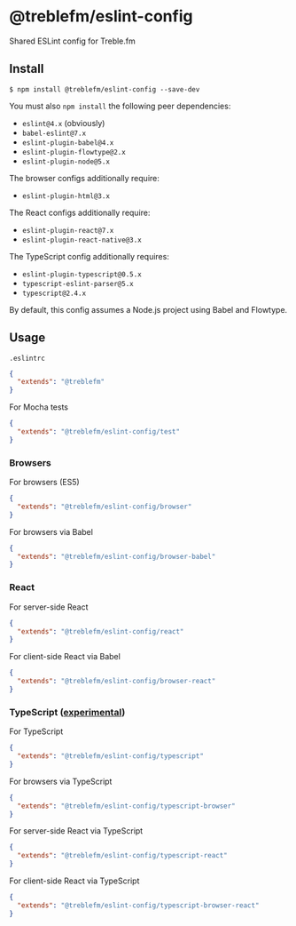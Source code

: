 # @treblefm/eslint-config

Shared ESLint config for Treble.fm

## Install

```
$ npm install @treblefm/eslint-config --save-dev
```

You must also `npm install` the following peer dependencies:
- `eslint@4.x` (obviously)
- `babel-eslint@7.x`
- `eslint-plugin-babel@4.x`
- `eslint-plugin-flowtype@2.x`
- `eslint-plugin-node@5.x`

The browser configs additionally require:
- `eslint-plugin-html@3.x`

The React configs additionally require:
- `eslint-plugin-react@7.x`
- `eslint-plugin-react-native@3.x`

The TypeScript config additionally requires:
- `eslint-plugin-typescript@0.5.x`
- `typescript-eslint-parser@5.x`
- `typescript@2.4.x`

By default, this config assumes a Node.js project using Babel and Flowtype.

## Usage

`.eslintrc`
```json
{
  "extends": "@treblefm"
}
```

For Mocha tests
```json
{
  "extends": "@treblefm/eslint-config/test"
}
```

### Browsers

For browsers (ES5)
```json
{
  "extends": "@treblefm/eslint-config/browser"
}
```

For browsers via Babel
```json
{
  "extends": "@treblefm/eslint-config/browser-babel"
}
```

### React

For server-side React
```json
{
  "extends": "@treblefm/eslint-config/react"
}
```

For client-side React via Babel
```json
{
  "extends": "@treblefm/eslint-config/browser-react"
}
```

### TypeScript ([experimental](https://github.com/eslint/typescript-eslint-parser))

For TypeScript
```json
{
  "extends": "@treblefm/eslint-config/typescript"
}
```

For browsers via TypeScript
```json
{
  "extends": "@treblefm/eslint-config/typescript-browser"
}
```

For server-side React via TypeScript
```json
{
  "extends": "@treblefm/eslint-config/typescript-react"
}
```

For client-side React via TypeScript
```json
{
  "extends": "@treblefm/eslint-config/typescript-browser-react"
}
```